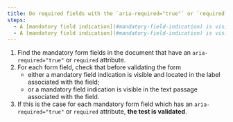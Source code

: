 ```yaml
---
title: Do required fields with the `aria-required="true"` or `required` attribute check one of these conditions?
steps:
  - A [mandatory field indication](#mandatory-field-indication) is visible and located in the label associated with the field prior to form validation.
  - A [mandatory field indication](#mandatory-field-indication) is visible and located in the [text passage](#passage-of-text-linked-by-aria-labelledby-or-aria-describedby) associated with the field prior to validation of the form.
---
```


1. Find the mandatory form fields in the document that have an `aria-required="true"` or `required` attribute.
2. For each form field, check that before validating the form
   - either a mandatory field indication is visible and located in the label associated with the field;
   - or a mandatory field indication is visible in the text passage associated with the field.
3. If this is the case for each mandatory form field which has an `aria-required="true"` or `required` attribute, **the test is validated**.
